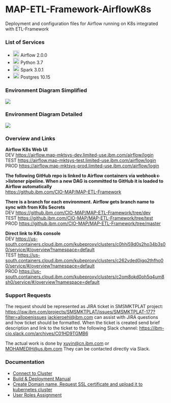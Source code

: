 # MAP-ETL-Framework-AirflowK8s
Deployment and configuration files for Airflow running on K8s integrated with ETL-Framework

### List of Services

 - <img src="https://miro.medium.com/max/1080/1*6jjSw8IqGbsPZp7L_43YyQ.png" height="20"> Airflow 2.0.0
 - <img src="https://i.stack.imgur.com/hRJou.gif" height="20"> Python 3.7
 - <img src="https://upload.wikimedia.org/wikipedia/commons/f/f3/Apache_Spark_logo.svg" height="20"> Spark 3.0.1
 - <img src="https://upload.wikimedia.org/wikipedia/commons/2/29/Postgresql_elephant.svg" height="20"> Postgres 10.15

### Environment Diagram Simplified
<img src="https://github.ibm.com/CIO-MAP/MAP-ETL-Framework-AirflowK8s/blob/master/diagrams/env_diagram_simplified.jpg">

### Environment Diagram Detailed
<img src="https://github.ibm.com/CIO-MAP/MAP-ETL-Framework-AirflowK8s/blob/master/diagrams/env_diagram_detailed.jpg">

### Overview and Links

**Airflow K8s Web UI**\
DEV https://airflow.map-mktsys-dev.limited-use.ibm.com/airflow/login \
TEST https://airflow.map-mktsys-test.limited-use.ibm.com/airflow/login \
PROD https://airflow.map-mktsys-prod.limited-use.ibm.com/airflow/login

**The following GitHub repo is linked to Airflow containers via webhook<->listener pipeline. When a new DAG is committed to GitHub it is loaded to Airflow automatically**\
https://github.ibm.com/CIO-MAP/MAP-ETL-Framework

**There is a branch for each environment. Airflow gets branch name to sync with from K8s Secrets** \
DEV https://github.ibm.com/CIO-MAP/MAP-ETL-Framework/tree/dev \
TEST https://github.ibm.com/CIO-MAP/MAP-ETL-Framework/tree/test \
PROD https://github.ibm.com/CIO-MAP/MAP-ETL-Framework/tree/master

**Direct link to K8s console**\
DEV https://us-south.containers.cloud.ibm.com/kubeproxy/clusters/c0hhi59d0s2ho34b3s00/service/#/overview?namespace=default \
TEST https://us-south.containers.cloud.ibm.com/kubeproxy/clusters/c262vded0jqq2thfho00/service/#/overview?namespace=default \
PROD https://us-south.containers.cloud.ibm.com/kubeproxy/clusters/c2om8okd0oh5q4um8sh0/service/#/overview?namespace=default

### Support Requests

The request should be represented as JIRA ticket in SMSMKTPLAT project: https://jsw.ibm.com/projects/SMSMKTPLAT/issues/SMSMKTPLAT-177?filter=allopenissues
jackieroehl@ibm.com can assist with JIRA questions and how ticket should be formatted.
When the ticket is created send brief description and link to the ticket to the following Slack channel: https://ibm-cio.slack.com/archives/C01HD9TGMB6

The actual work is done by xuyin@cn.ibm.com or MOHAMEDIH@us.ibm.com
They can be contacted directly via Slack.

### Documentation
- [Connect to Cluster](https://github.ibm.com/CIO-MAP/MAP-ETL-Framework-AirflowK8s/blob/master/docs/Connect%20to%20Cluster.md)
- [Build & Deployment Manual](https://github.ibm.com/CIO-MAP/MAP-ETL-Framework-AirflowK8s/blob/master/docs/Build%20%26%20Deployment%20Manual.md)
- [Create Domain name, Request SSL certificate and upload it to kubernetes cluster](https://github.ibm.com/CIO-MAP/MAP-ETL-Framework-AirflowK8s/blob/master/docs/Ingress%20SSL%20Certificates.md)
- [User Roles Assignment](https://github.ibm.com/CIO-MAP/MAP-ETL-Framework-AirflowK8s/blob/master/docs/User%20Roles%20Assignment.md)